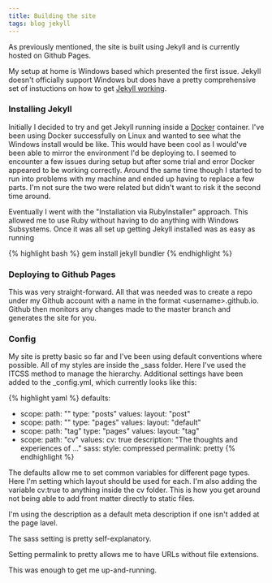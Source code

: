 ```yaml
---
title: Building the site
tags: blog jekyll
---
```


As previously mentioned, the site is built using Jekyll and is currently hosted on Github Pages.

My setup at home is Windows based which presented the first issue. Jekyll doesn't officially support Windows but does
have a pretty comprehensive set of instuctions on how to get 
[Jekyll working](https://jekyllrb.com/docs/windows/).

### Installing Jekyll

Initially I decided to try and get Jekyll running inside a [Docker](https://www.docker.com/) container. I've been using
Docker successfully on Linux and wanted to see what the Windows install would be like. This would have been cool
as I would've been able to mirror the environment I'd be deploying to. I seemed to encounter a few issues during setup
but after some trial and error Docker appeared to be working correctly. Around the same time though I started to run
into problems with my machine and ended up having to replace a few parts. I'm not sure the two were related but didn't
want to risk it the second time around.

Eventually I went with the "Installation via RubyInstaller" approach. This allowed me to use Ruby without having to do 
anything with Windows Subsystems. Once it was all set up getting Jekyll installed was as easy as running

{% highlight bash %}
gem install jekyll bundler
{% endhighlight %}

### Deploying to Github Pages

This was very straight-forward. All that was needed was to create a repo under my Github account with a name in the
format &lt;username&gt;.github.io. Github then monitors any changes made to the master branch and generates the site 
for you.

### Config

My site is pretty basic so far and I've been using default conventions where possible. All of my styles are inside the 
_sass folder. Here I've used the ITCSS method to manage the hierarchy. Additional settings have been added to the 
_config.yml, which currently looks like this:

{% highlight yaml %}
defaults:
  - scope: 
      path: ""
      type: "posts"
    values:
      layout: "post"
  - scope:
      path: ""
      type: "pages"
    values:
      layout: "default"
  - scope:
      path: "tag"
      type: "pages"
    values:
      layout: "tag"
  - scope:
      path: "cv"
    values:
      cv: true
description: "The thoughts and experiences of ..."
sass:
  style: compressed
permalink: pretty
{% endhighlight %}

The defaults allow me to set common variables for different page types. Here I'm setting which layout should be used for
each. I'm also adding the variable cv:true to anything inside the cv folder. This is how you get around not being
able to add front matter directly to static files. 

I'm using the description as a default meta description if one isn't added at the page lavel. 

The sass setting is pretty self-explanatory.

Setting permalink to pretty allows me to have URLs without file extensions.

This was enough to get me up-and-running.
